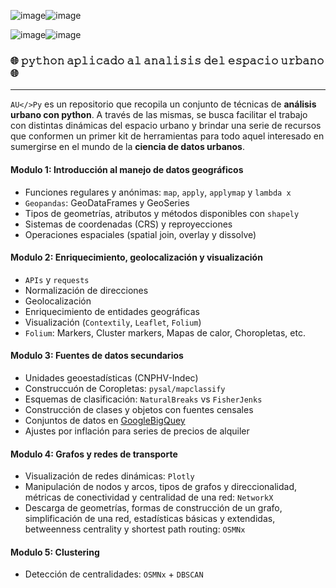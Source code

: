 ![image](https://user-images.githubusercontent.com/44501803/127709395-3b5a8649-cae6-4e78-b3d6-0097826bb302.png)![image](https://user-images.githubusercontent.com/44501803/127709433-c75615c3-fc0f-4641-b563-f6fc32bfa422.png)

![image](https://user-images.githubusercontent.com/44501803/127249693-217ac1bb-7cda-4978-8d78-45afd7fa6d5e.png)![image](https://user-images.githubusercontent.com/44501803/127577117-1e505edc-27b1-49ad-b5f0-7cf2405b663e.png)

### :globe_with_meridians: 𝚙𝚢𝚝𝚑𝚘𝚗 𝚊𝚙𝚕𝚒𝚌𝚊𝚍𝚘 𝚊𝚕 𝚊𝚗𝚊𝚕𝚒𝚜𝚒𝚜 𝚍𝚎𝚕 𝚎𝚜𝚙𝚊𝚌𝚒𝚘 𝚞𝚛𝚋𝚊𝚗𝚘 :globe_with_meridians:
--------------------------------------------------------------------------------------------

`AU</>Py` es un repositorio que recopila un conjunto de técnicas de **análisis urbano con python**. A través de las mismas, se busca facilitar el trabajo con  distintas dinámicas del espacio urbano y brindar una serie de recursos que conformen un primer kit de herramientas para todo aquel interesado en sumergirse en el mundo de la **ciencia de datos urbanos**. 

#### Modulo 1: Introducción al manejo de datos geográficos

* Funciones regulares y anónimas: `map`, `apply`, `applymap` y `lambda x`
* `Geopandas`: GeoDataFrames y GeoSeries
* Tipos de geometrías, atributos y métodos disponibles con `shapely` 
* Sistemas de coordenadas (CRS) y reproyecciones
* Operaciones espaciales (spatial join, overlay y dissolve)

#### Modulo 2: Enriquecimiento, geolocalización y visualización

* `APIs` y `requests`
* Normalización de direcciones
* Geolocalización
* Enriquecimiento de entidades geográficas
* Visualización (`Contextily`, `Leaflet`, `Folium`)
* `Folium`: Markers, Cluster markers, Mapas de calor, Choropletas, etc.

#### Modulo 3: Fuentes de datos secundarios

* Unidades geoestadísticas (CNPHV-Indec)
* Construccuón de Coropletas: `pysal/mapclassify`
* Esquemas de clasificación: `NaturalBreaks` vs `FisherJenks`
* Construcción de clases y objetos con fuentes censales
* Conjuntos de datos en [GoogleBigQuey](https://drive.google.com/file/d/1IyXAvy_ndGl-LsXvP2wNSalg02EMoCfH/view?usp=sharing) 
* Ajustes por inflación para series de precios de alquiler

#### Modulo 4: Grafos y redes de transporte

* Visualización de redes dinámicas: `Plotly`
* Manipulación de nodos y arcos, tipos de grafos y direccionalidad, métricas de conectividad y centralidad de una red: `NetworkX`
* Descarga de geometrías, formas de construcción de un grafo, simplificación de una red, estadísticas básicas y extendidas, betweenness centrality y shortest path routing: `OSMNx`

#### Modulo 5: Clustering
* Detección de centralidades: `OSMNx` + `DBSCAN`
